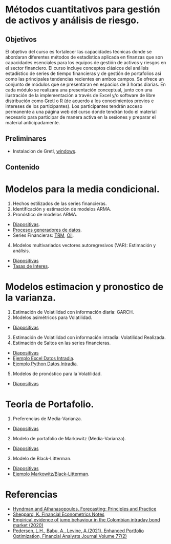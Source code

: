 # Métodos cuantitativos para gestión de activos y análisis de riesgo.

## Objetivos
El objetivo del curso es fortalecer las capacidades técnicas donde se abordaran diferentes métodos de estadística aplicada en finanzas que son capacidades esenciales para los equipos de gestión de activos y riesgos en el sector financiero. El curso incluye conceptos clásicos del análisis estadístico de series de tiempo financieras y de gestión de portafolios así como las principales tendencias recientes en ambos campos.
Se ofrece un conjunto de módulos que se presentaran en espacios de 3 horas diarias. En cada módulo se realizara una presentación conceptual, junto con una ilustración de la implementación a través de Excel y/o software de libre distribución como [Gretl](https://gretl.sourceforge.net/index.html) o [R](https://www.r-project.org/) (de acuerdo a los conocimientos previos e intereses de los participantes).
Los participantes tendrán acceso permanente a una página web del curso donde tendrán todo el material necesario para participar de manera activa en la sesiones y preparar el material anticipadamente. 

## Preliminares
* Instalacion de Gretl, [windows](https://gretl.sourceforge.net/win32/).

## Contenido

# Modelos para la media condicional.
1. Hechos estilizados de las series financieras.
2. Identificación y estimación de modelos ARMA.
3. Pronóstico de modelos ARMA.
* [Diapositivas](https://github.com/ccastroiragorri/MetodosGActivosRiesgo/blob/main/SeriesUnivariadas.pdf).
* [Procesos generadores de datos](https://github.com/ccastroiragorri/MetodosGActivosRiesgo/blob/main/dgp.xlsx).
* Series Financieras: [TRM](https://github.com/ccastroiragorri/MetodosGActivosRiesgo/blob/main/TRM.gdt), [Oil](https://github.com/ccastroiragorri/MetodosGActivosRiesgo/blob/main/oil.xlsx).
4. Modelos multivariados vectores autoregresivos (VAR): Estimación y análisis.
* [Diapositivas](https://github.com/ccastroiragorri/MetodosGActivosRiesgo/blob/main/SeriesMultivariadas.pdf)
* [Tasas de Interes](https://github.com/ccastroiragorri/MetodosGActivosRiesgo/blob/main/TasasCol.gdt).

# Modelos estimacion y pronostico de la varianza.
1. Estimación de Volatilidad con información diaria: GARCH.
2. Modelos asimétricos para Volatilidad.
* [Diapositivas](https://github.com/ccastroiragorri/MetodosGActivosRiesgo/blob/main/GARCH.pdf)
3. Estimación de Volatilidad con información intradía: Volatilidad Realizada.
4. Estimación de Saltos en las series financieras.
* [Diapositivas](https://github.com/ccastroiragorri/MetodosGActivosRiesgo/blob/main/RM.pdf)
* [Ejemplo Excel Datos Intradia](https://github.com/ccastroiragorri/MetodosGActivosRiesgo/blob/main/Ecopetrol.xlsx).
* [Ejemplo Python Datos Intradia](https://nbviewer.org/github/nromerodiaz/MarketQualityParams/blob/master/JumpStatistic.ipynb).
5. Modelos de pronóstico para la Volatilidad.
* [Diapositivas](https://github.com/ccastroiragorri/MetodosGActivosRiesgo/blob/main/PronosticoVol.pdf)

# Teoria de Portafolio.
1. Preferencias de Media-Varianza. 
* [Diapositivas](https://github.com/ccastroiragorri/MetodosGActivosRiesgo/blob/main/PFMV.pdf)
2. Modelo de portafolio de Markowitz (Media-Varianza). 
* [Diapositivas](https://github.com/ccastroiragorri/MetodosGActivosRiesgo/blob/main/Markovitz.pdf)
3. Modelo de Black-Litterman. 
* [Diapositivas](https://github.com/ccastroiragorri/MetodosGActivosRiesgo/blob/main/BL.pdf)
* [Ejemplo Markowitz/Black-Litterman](https://github.com/ccastroiragorri/MetodosGActivosRiesgo/blob/main/OptimizacionPortafolioMV_BL.xlsx).

# Referencias
* [Hyndman and Athanasopoulos. Forecasting: Principles and Practice](https://otexts.com/fpp3/)
* [Sheppard, K. Financial Econometrics Notes](https://www.kevinsheppard.com/files/teaching/mfe/notes/financial-econometrics-2020-2021.pdf)
* [Empirical evidence of jump behaviour in the Colombian intraday bond market (2020)](https://ideas.repec.org/p/col/000092/018098.html)
* [Pedersen, L.H., Babu, A., Levine, A.(2021). Enhanced Portfolio Optimization, Financial Analysts Journal Volume 77(2)](https://doi.org/10.1080/0015198X.2020.1854543)
